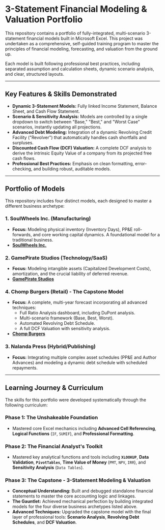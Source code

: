 # 3-Statement Financial Modeling & Valuation Portfolio

This repository contains a portfolio of fully-integrated, multi-scenario 3-statement financial models built in Microsoft Excel. This project was undertaken as a comprehensive, self-guided training program to master the principles of financial modeling, forecasting, and valuation from the ground up.

Each model is built following professional best practices, including separated assumption and calculation sheets, dynamic scenario analysis, and clear, structured layouts.

---

## Key Features & Skills Demonstrated
*   **Dynamic 3-Statement Models:** Fully linked Income Statement, Balance Sheet, and Cash Flow Statement.
*   **Scenario & Sensitivity Analysis:** Models are controlled by a single dropdown to switch between "Base," "Best," and "Worst Case" scenarios, instantly updating all projections.
*   **Advanced Debt Modeling:** Integration of a dynamic Revolving Credit Facility ("Revolver") that automatically handles cash shortfalls and surpluses.
*   **Discounted Cash Flow (DCF) Valuation:** A complete DCF analysis to derive the intrinsic Equity Value of a company from its projected free cash flows.
*   **Professional Best Practices:** Emphasis on clean formatting, error-checking, and building robust, auditable models.

---

## Portfolio of Models

This repository includes four distinct models, each designed to master a different business archetype:

### 1. SoulWheels Inc. (Manufacturing)
*   **Focus:** Modeling physical inventory (Inventory Days), PP&E roll-forwards, and core working capital dynamics. A foundational model for a traditional business.
*   **[SoulWheels Inc.](./SoulWheels%20Inc%5E.xlsx)**

### 2. GamePirate Studios (Technology/SaaS)
*   **Focus:** Modeling intangible assets (Capitalized Development Costs), amortization, and the crucial liability of deferred revenue.
*   **[GamePirate Studios](./Game%20Pirate%20studios.xlsx)**

### 4. Chomp Burgers (Retail) - The Capstone Model
*   **Focus:** A complete, multi-year forecast incorporating all advanced techniques:
    *   Full Ratio Analysis dashboard, including DuPont analysis.
    *   Multi-scenario framework (Base, Best, Worst).
    *   Automated Revolving Debt Schedule.
    *   A full DCF Valuation with sensitivity analysis.
*   **[Chomp Burgers](./Chomp%20Burgers.xlsx)**

### 3. Nalanda Press (Hybrid/Publishing)
*   **Focus:** Integrating multiple complex asset schedules (PP&E and Author Advances) and modeling a dynamic debt schedule with scheduled repayments.

---

## Learning Journey & Curriculum

The skills for this portfolio were developed systematically through the following curriculum:

### Phase 1: The Unshakeable Foundation
*   Mastered core Excel mechanics including **Advanced Cell Referencing**, **Logical Functions** (`IF`, `SUMIF`), and **Professional Formatting**.

### Phase 2: The Financial Analyst's Toolkit
*   Mastered key analytical functions and tools including **`XLOOKUP`**, **Data Validation**, **`PivotTables`**, **Time Value of Money** (`PMT`, `NPV`, `IRR`), and **Sensitivity Analysis** (`Data Tables`).

### Phase 3: The Capstone - 3-Statement Modeling & Valuation
*   **Conceptual Understanding:** Built and debugged standalone financial statements to master the core accounting logic and linkages.
*   **The Gauntlet:** Achieved mechanical perfection by building integrated models for the four diverse business archetypes listed above.
*   **Advanced Techniques:** Upgraded the capstone model with the final layer of professional tools: **Scenario Analysis**, **Revolving Debt Schedules**, and **DCF Valuation**.
